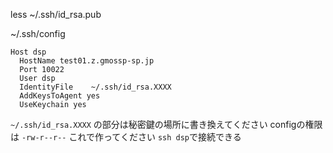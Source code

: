 less ~/.ssh/id_rsa.pub

~/.ssh/config
```
Host dsp
  HostName test01.z.gmossp-sp.jp
  Port 10022
  User dsp
  IdentityFile    ~/.ssh/id_rsa.XXXX
  AddKeysToAgent yes
  UseKeychain yes
```
`~/.ssh/id_rsa.XXXX` の部分は秘密鍵の場所に書き換えてください
configの権限は `-rw-r--r--` これで作ってください
`ssh dsp`で接続できる

